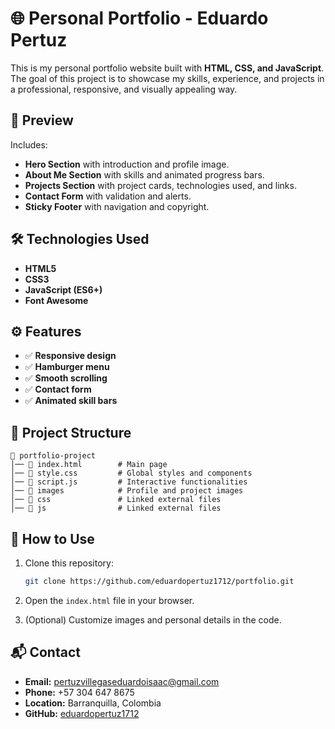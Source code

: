 # 🌐 Personal Portfolio - Eduardo Pertuz

This is my personal portfolio website built with **HTML, CSS, and JavaScript**.
The goal of this project is to showcase my skills, experience, and projects in a professional, responsive, and visually appealing way.

## 📸 Preview

Includes:

* **Hero Section** with introduction and profile image.
* **About Me Section** with skills and animated progress bars.
* **Projects Section** with project cards, technologies used, and links.
* **Contact Form** with validation and alerts.
* **Sticky Footer** with navigation and copyright.

## 🛠️ Technologies Used

* **HTML5**
* **CSS3**
* **JavaScript (ES6+)** 
* **Font Awesome**

## ⚙️ Features

* ✅ **Responsive design** 
* ✅ **Hamburger menu**
* ✅ **Smooth scrolling** 
* ✅ **Contact form** 
* ✅ **Animated skill bars**

## 📂 Project Structure

```
📁 portfolio-project
│── 📄 index.html        # Main page
│── 📄 style.css         # Global styles and components
│── 📄 script.js         # Interactive functionalities
│── 📁 images            # Profile and project images
│── 📁 css               # Linked external files
│── 📁 js                # Linked external files
```

## 🚀 How to Use

1. Clone this repository:

   ```bash
   git clone https://github.com/eduardopertuz1712/portfolio.git
   ```
2. Open the `index.html` file in your browser.
3. (Optional) Customize images and personal details in the code.

## 📬 Contact

* **Email:** [pertuzvillegaseduardoisaac@gmail.com](mailto:pertuzvillegaseduardoisaac@gmail.com)
* **Phone:** +57 304 647 8675
* **Location:** Barranquilla, Colombia
* **GitHub:** [eduardopertuz1712](https://github.com/eduardopertuz1712)
